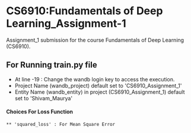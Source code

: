 # CS6910:Fundamentals of Deep Learning_Assignment-1
Assignment_1 submission for the course Fundamentals of Deep Learning (CS6910).
## For Running train.py file
* At line -19 : Change the wandb login key to access the execution.
* Project Name (wandb_project) default set to 'CS6910_Assignment_1'
* Entity Name (wandb_entity) in project (CS6910_Assignment_1) default set to 'Shivam_Maurya'
#### Choices For Loss Function
    ** 'squared_loss' : For Mean Square Error
    

